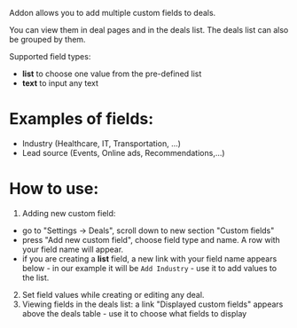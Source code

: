 Addon allows you to add multiple custom fields to deals. 

You can view them in deal pages and in the deals list. The deals list can also be grouped by them.

Supported field types:

* **list** to choose one value from the pre-defined list
* **text** to input any text

Examples of fields:
===================
* Industry (Healthcare, IT, Transportation, ...)
* Lead source (Events, Online ads, Recommendations,...)
  
How to use:
===========
1. Adding new custom field: 
  * go to "Settings -> Deals", scroll down to new section "Custom fields"
  * press "Add new custom field", choose field type and name.  A row with your field name will appear.
  * if you are creating a **list** field, a new link with your field name appears below - in our example it will be `Add Industry` - use it to add values to the list.
2. Set field values while creating or editing any deal.
3. Viewing fields in the deals list: a link "Displayed custom fields" appears above the deals table - use it to choose what fields to display

